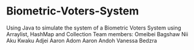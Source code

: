 # Biometric-Voters-System
Using Java to simulate the system of a Biometric Voters System using Arraylist, HashMap and Collection
Team members: Omeibei Bagshaw
              Nii Aku Kwaku Adjei
              Aaron Adom
              Aaron Andoh
              Vanessa Bedzra
          
